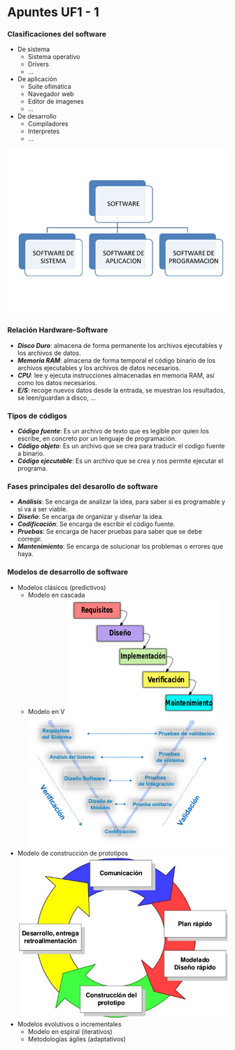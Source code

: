 # Apuntes UF1 - 1

### Clasificaciones del software

- De sistema
    -  Sistema operativo
    -  Drivers
    -  ...
- De aplicación
    - Suite ofimática
    - Navegador web
    - Editor de imagenes
    - ...
- De desarrollo
    - Compiladores
    - Interpretes
    - ...

![Clasificaciones del software](Images/clas-software.jpg)

### Relación Hardware-Software

- _**Disco Duro**_:  almacena de forma permanente los archivos ejecutables y los archivos de datos.
- _**Memoria RAM**_:  almacena de forma temporal el código binario de los archivos ejecutables y los archivos de datos necesarios.
- _**CPU**_:  lee y ejecuta instrucciones almacenadas en memoria RAM, así como los datos necesarios.
- _**E/S**_:  recoge nuevos datos desde la entrada, se muestran los resultados, se leen/guardan a disco, ...

### Tipos de códigos

- _**Código fuente**_: Es un archivo de texto que es legible por quien los escribe, en concreto por un lenguaje de programación.
- _**Código objeto**_: Es un archivo que se crea para traducir el codigo fuente a binario.
- _**Código ejecutable**_: Es un archivo que se crea y nos permite ejecutar el programa.


### Fases principales del desarollo de software

- _**Análisis**_: Se encarga de analizar la idea, para saber si es programable y si va a ser viable. 
- _**Diseño**_: Se encarga de organizar y diseñar la idea.
- _**Codificación**_: Se encarga de escribir el código fuente.
- _**Pruebas**_: Se encarga de hacer pruebas para saber que se debe corregir.
- _**Mantenimiento**_: Se encarga de solucionar los problemas o errores que haya.

### Modelos de desarrollo de software


- Modelos clásicos (predictivos)
    - Modelo en cascada    
    - Modelo en V ![Modelo en cascada](Images/modelo-cascada.png)
    ![Modelo en V](Images/modelo-v.png)
- Modelo de construcción de prototipos ![Modelo prototipos](Images/modelo_prototipos.png)
- Modelos evolutivos o incrementales
    - Modelo en espiral (iterativos)
    - Metodologías ágiles (adaptativos)
